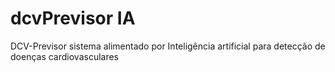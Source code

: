 # dcvPrevisor IA
 DCV-Previsor sistema alimentado por Inteligência artificial para detecção  de doenças cardiovasculares
